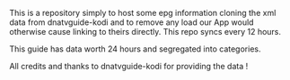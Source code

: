 This is a repository simply to host some epg information cloning the xml data from dnatvguide-kodi and to remove any load our App would otherwise cause linking to theirs directly. This repo syncs every 12 hours.

This guide has data worth 24 hours and segregated into categories. 

All credits and thanks to dnatvguide-kodi for providing the data !
